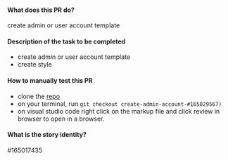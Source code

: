 #### What does this PR do?
create admin or user account  template
#### Description of the task to be completed
- create admin or user account template
- create style
#### How to manually test this PR
- clone the [repo ](https://github.com/olorunwalawrence/BankaApp)
- on your terminal, run `git checkout create-admin-account-#165029567)`
- on visual studio code right click on the markup file and click review in browser to open in a browser.
#### What is the story identity?

 #165017435